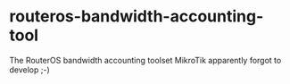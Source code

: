 # routeros-bandwidth-accounting-tool
The RouterOS bandwidth accounting toolset MikroTik apparently forgot to develop ;-)

